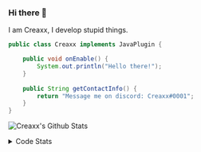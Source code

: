 ### Hi there 👋

I am Creaxx, I develop stupid things. 

```java
public class Creaxx implements JavaPlugin {

    public void onEnable() {
        System.out.println("Hello there!");
    }
    
    public String getContactInfo() {
        return "Message me on discord: Creaxx#0001";
    }
}
```

![Creaxx's Github Stats](https://github-readme-stats.vercel.app/api?username=CreaxxOG&show_icons=true&theme=dark&count_private=true)

<details>
  <summary>Code Stats</summary>

<!--START_SECTION:waka-->
![Code Time](http://img.shields.io/badge/Code%20Time-0%20secs-blue)

![Lines of code](https://img.shields.io/badge/From%20Hello%20World%20I%27ve%20Written--71%20lines%20of%20code-blue)

**🐱 My GitHub Data** 

> 🏆 259 Contributions in the Year 2022
 > 
> 📦 228.7 kB Used in GitHub's Storage 
 > 
> 🚫 Not Opted to Hire
 > 
> 📜 3 Public Repositories 
 > 
> 🔑 2 Private Repositories  
 > 
**I'm a Night 🦉** 

```text
🌞 Morning    17 commits     ██░░░░░░░░░░░░░░░░░░░░░░░   8.17% 
🌆 Daytime    73 commits     ████████░░░░░░░░░░░░░░░░░   35.1% 
🌃 Evening    101 commits    ████████████░░░░░░░░░░░░░   48.56% 
🌙 Night      17 commits     ██░░░░░░░░░░░░░░░░░░░░░░░   8.17%

```
📅 **I'm Most Productive on Wednesday** 

```text
Monday       46 commits     █████░░░░░░░░░░░░░░░░░░░░   22.12% 
Tuesday      35 commits     ████░░░░░░░░░░░░░░░░░░░░░   16.83% 
Wednesday    47 commits     █████░░░░░░░░░░░░░░░░░░░░   22.6% 
Thursday     16 commits     ██░░░░░░░░░░░░░░░░░░░░░░░   7.69% 
Friday       24 commits     ███░░░░░░░░░░░░░░░░░░░░░░   11.54% 
Saturday     24 commits     ███░░░░░░░░░░░░░░░░░░░░░░   11.54% 
Sunday       16 commits     ██░░░░░░░░░░░░░░░░░░░░░░░   7.69%

```


📊 **This Week I Spent My Time On** 

```text
💬 Programming Languages: 
Java                     15 hrs              ███████████████████░░░░░░   76.46% 
XML                      2 hrs 33 mins       ███░░░░░░░░░░░░░░░░░░░░░░   13.02% 
YAML                     55 mins             █░░░░░░░░░░░░░░░░░░░░░░░░   4.7% 
Kotlin                   27 mins             ░░░░░░░░░░░░░░░░░░░░░░░░░   2.35% 
TypeScript               22 mins             ░░░░░░░░░░░░░░░░░░░░░░░░░   1.94%

🔥 Editors: 
IntelliJ                 19 hrs 27 mins      █████████████████████████   100.0%

```

**I Mostly Code in Java** 

```text
Java                     3 repos             ████████████░░░░░░░░░░░░░   50.0% 
EJS                      1 repo              ████░░░░░░░░░░░░░░░░░░░░░   16.67% 
Kotlin                   1 repo              ████░░░░░░░░░░░░░░░░░░░░░   16.67% 
Python                   1 repo              ████░░░░░░░░░░░░░░░░░░░░░   16.67%

```



 Last Updated on 13/08/2022 06:28:48 UTC
<!--END_SECTION:waka-->
</details>
